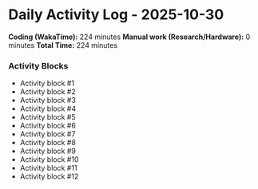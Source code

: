 # Daily Activity Log - 2025-10-30

**Coding (WakaTime):** 224 minutes
**Manual work (Research/Hardware):** 0 minutes
**Total Time:** 224 minutes

### Activity Blocks
- Activity block #1
- Activity block #2
- Activity block #3
- Activity block #4
- Activity block #5
- Activity block #6
- Activity block #7
- Activity block #8
- Activity block #9
- Activity block #10
- Activity block #11
- Activity block #12
